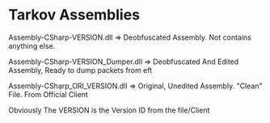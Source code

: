 # Tarkov Assemblies

Assembly-CSharp-VERSION.dll => Deobfuscated Assembly. Not contains anything else.

Assembly-CSharp-VERSION_Dumper.dll => Deobfuscated And Edited Assembly, Ready to dump packets from eft

Assembly-CSharp_ORI_VERSION.dll => Original, Unedited Assembly. "Clean" File. From Official Client


Obviously The VERSION is the Version ID from the file/Client
